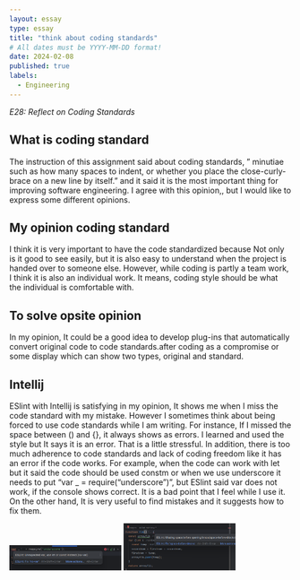 ```yaml
---
layout: essay
type: essay
title: "think about coding standards"
# All dates must be YYYY-MM-DD format!
date: 2024-02-08
published: true
labels:
  - Engineering
---
```

*E28: Reflect on Coding Standards*

## What is coding standard 

The instruction of this assignment said about coding standards, ” minutiae such as how many spaces to indent, or whether you place the close-curly-brace on a new line by itself.” and it said it is the most important thing for improving software engineering. I agree with this opinion,, but I would like to express some different opinions.

## My opinion  coding standard 

I think it is very important to have the code standardized because Not only is it good to see easily, but it is also easy to understand when the project is handed over to someone else. However, while coding is partly a team work, I think it is also an individual work. It means, coding style should be what the individual is comfortable with.

## To solve opsite opinion

In my opinion, It could be a good idea to develop plug-ins that automatically convert original code to code standards.after coding as a compromise or some display which can show two types, original and standard.

## Intellij

ESlint with Intellij is satisfying in my opinion, It shows me when I miss the code standard with my mistake. However I sometimes think about being forced to use code standards while I am writing. For instance, If I missed the space between () and {}, it always shows as errors. I learned and used the style but It says it is an error. That is a little stressful. In addition, there is too much adherence to code standards and lack of coding freedom like it has an error if the code works. For example, when the code can work with let but it said the code should be used constm or when we use underscore it needs to put “var _ = require(“underscore”)”, but ESlint said var does not work, if the console shows correct.
It is a bad point that I feel while I use it. On the other hand, It is very useful to find mistakes and it  suggests how to fix them. 
<div class="text-center p-4">
  <img width="200px" 
       src="../img/errorexample.png" 
       class="img-thumbnail" >
  <img width="200px" 
       src="../img/errorexample2.png" 
       class="img-thumbnail" >
</div>
